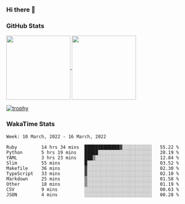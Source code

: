 ### Hi there 👋

### GitHub Stats

<a href="https://github.com/anuraghazra/github-readme-stats">
  <img align="center" height="170px" src="https://github-readme-stats.vercel.app/api/top-langs/?username=tksfjt1024&layout=compact&count_private=true&show_icons=true&show_icons=true&theme=graywhite" />
</a>
<a href="https://github.com/anuraghazra/github-readme-stats">
  <img align="center" height="170px" src="https://github-readme-stats.vercel.app/api?username=tksfjt1024&count_private=true&show_icons=true&show_icons=true&theme=graywhite" />
</a>

[![trophy](https://github-profile-trophy.vercel.app/?username=tksfjt1024)](https://github.com/ryo-ma/github-profile-trophy)

### WakaTime Stats

<!--START_SECTION:waka-->
```text
Week: 10 March, 2022 - 16 March, 2022

Ruby         14 hrs 34 mins  █████████████▓░░░░░░░░░░░   55.22 % 
Python       5 hrs 19 mins   █████░░░░░░░░░░░░░░░░░░░░   20.19 % 
YAML         3 hrs 23 mins   ███▒░░░░░░░░░░░░░░░░░░░░░   12.84 % 
Slim         55 mins         █░░░░░░░░░░░░░░░░░░░░░░░░   03.52 % 
Makefile     36 mins         ▓░░░░░░░░░░░░░░░░░░░░░░░░   02.30 % 
TypeScript   33 mins         ▓░░░░░░░░░░░░░░░░░░░░░░░░   02.10 % 
Markdown     25 mins         ▒░░░░░░░░░░░░░░░░░░░░░░░░   01.58 % 
Other        18 mins         ▒░░░░░░░░░░░░░░░░░░░░░░░░   01.19 % 
CSV          9 mins          ░░░░░░░░░░░░░░░░░░░░░░░░░   00.63 % 
JSON         4 mins          ░░░░░░░░░░░░░░░░░░░░░░░░░   00.28 % 
```
<!--END_SECTION:waka-->
